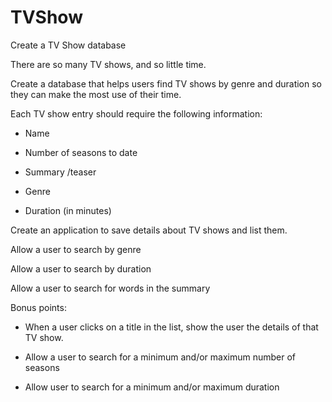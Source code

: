 # TVShow


Create a TV Show database 

 

There are so many TV shows, and so little time. 

Create a database that helps users find TV shows by genre and duration so they can make the most use of their time. 

Each TV show entry should require the following information: 

- Name

- Number of seasons to date 

- Summary /teaser

- Genre 

- Duration (in minutes)

 

Create an application to save details about TV shows and list them. 

Allow a user to search by genre

Allow a user to search by duration 

Allow a user to search for words in the summary

 

Bonus points: 

- When a user clicks on a title in the list, show the user the details of that TV show. 

- Allow a user to search for a minimum and/or maximum number of seasons 

- Allow user to search for a minimum and/or maximum duration 
